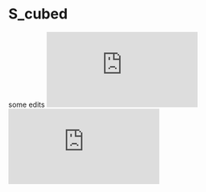 # S_cubed
some edits
![equation](https://latex.codecogs.com/svg.latex?x%3D%5Cfrac%7B-b%5Cpm%5Csqrt%7Bb%5E2-4ac%7D%7D%7B2a%7D)
![qqq](https://latex.codecogs.com/gif.latex?%5Clarge%20x%3D%5Cfrac%7By%7D%7B2%7D)
